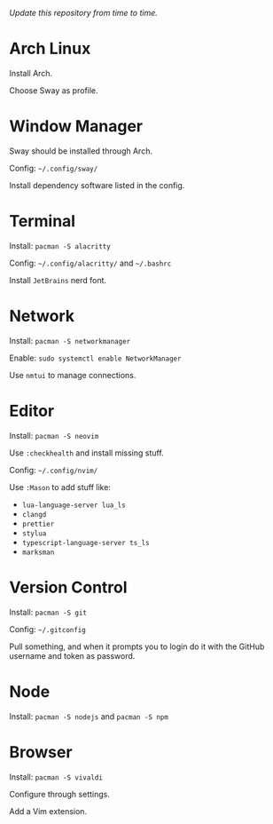 _Update this repository from time to time._

# Arch Linux

Install Arch.

Choose Sway as profile.

# Window Manager

Sway should be installed through Arch.

Config: `~/.config/sway/`

Install dependency software listed in the config.

# Terminal

Install: `pacman -S alacritty`

Config: `~/.config/alacritty/` and `~/.bashrc`

Install `JetBrains` nerd font.

# Network

Install: `pacman -S networkmanager`

Enable: `sudo systemctl enable NetworkManager`

Use `nmtui` to manage connections.

# Editor

Install: `pacman -S neovim`

Use `:checkhealth` and install missing stuff.

Config: `~/.config/nvim/`

Use `:Mason` to add stuff like:

- `lua-language-server lua_ls`
- `clangd`
- `prettier`
- `stylua`
- `typescript-language-server ts_ls`
- `marksman`

# Version Control

Install: `pacman -S git`

Config: `~/.gitconfig`

Pull something, and when it prompts you to login do it with the GitHub username and token as password.

# Node

Install: `pacman -S nodejs` and `pacman -S npm`

# Browser

Install: `pacman -S vivaldi`

Configure through settings.

Add a Vim extension.
